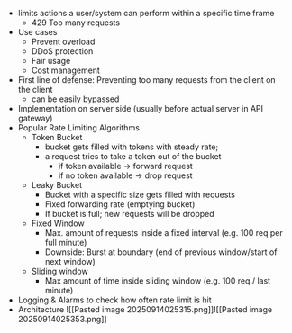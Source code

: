 - limits actions a user/system can perform within a specific time frame
	- 429 Too many requests
- Use cases
	- Prevent overload
	- DDoS protection
	- Fair usage
	- Cost management
- First line of defense: Preventing too many requests from the client on the client
	- can be easily bypassed 
- Implementation on server side (usually before actual server in API gateway)
- Popular Rate Limiting Algorithms
	- Token Bucket 
		- bucket gets filled with tokens with steady rate; 
		- a request tries to take a token out of the bucket
			- if token available -> forward request
			- if no token available -> drop request
	- Leaky Bucket
		- Bucket with a specific size gets filled with requests
		- Fixed forwarding rate (emptying bucket)
		- If bucket is full; new requests will be dropped
	- Fixed Window
		- Max. amount of requests inside a fixed interval (e.g. 100 req per full minute)
		- Downside: Burst at boundary (end of previous window/start of next window)
	- Sliding window
		- Max amount of time inside sliding window (e.g. 100 req./ last minute)
- Logging & Alarms to check how often rate limit is hit
- Architecture
![[Pasted image 20250914025315.png]]![[Pasted image 20250914025353.png]]


